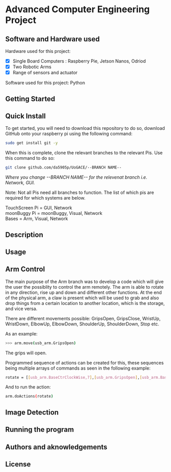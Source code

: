 # Advanced Computer Engineering Project

## Software and Hardware used
Hardware used for this project: 
 - [x] Single Board Computers : Raspberry Pie, Jetson Nanos, Odriod
 - [x] Two Robotic Arms
 - [x] Range of sensors and actuator
                                
Software used for this project: Python
## Getting Started

## Quick Install
To get started, you will need to download this repository to do so, download GitHub onto your raspberry pi using the following command:

```bash
sudo get install git -y
```
When this is complete, clone the relevant branches to the relevant Pis. Use this command to do so:
```bash
git clone github.com/da5905p/UoGACE/--BRANCH NAME--
```
*Where you change --BRANCH NAME-- for the relevenat branch i.e. Network, GUI.*

Note: Not all Pis need all branches to function. The list of which pis are required for which systems are below.

TouchScreen Pi = GUI, Network  
moonBuggy Pi = moonBuggy, Visual, Network  
Bases = Arm, Visual, Network  

## Description

## Usage

## Arm Control
The main purpose of the Arm branch was to develop a code which will give the user the possiblity to control the arm remotely. The arm is able to rotate in any direction, rise up and down and different other functions. At the end of the physical arm, a claw is present which will be used to grab and also drop things from a certain location to another location, which is the storage, and vice versa.

There are different movements possible: GripsOpen, GripsClose, WristUp, WristDown, ElbowUp, ElbowDown, ShoulderUp, ShoulderDown, Stop etc. 

As an example: 

```bash
>>> arm.move(usb_arm.GripsOpen)
```
The grips will open.

Programmed sequence of actions can be created for this, these sequences being multiple arrays of commands as seen in the following example:

```bash
rotate = [[usb_arm.BaseCtrClockWise,7],[usb_arm.GripsOpen],[usb_arm.BaseClockWise,6.8]]
```

And to run the action: 

```bash
arm.doActions(rotate)
```

## Image Detection

## Running the program

## Authors and aknowledgements

## License
